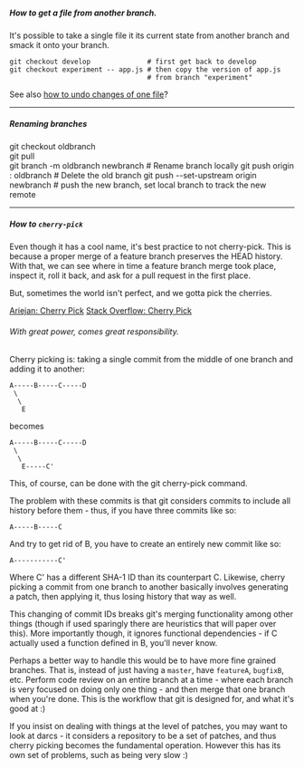 ##### How to get a file from another branch.
It's possible to take a single file it its current state from another branch and smack it onto your branch.

```
git checkout develop              # first get back to develop
git checkout experiment -- app.js # then copy the version of app.js 
                                  # from branch "experiment"
```

See also [how to undo changes of one file](http://stackoverflow.com/questions/692246/undo-working-copy-modifications-of-one-file-in-git)?

***

##### Renaming branches

git checkout oldbranch				
git pull				
git branch -m oldbranch newbranch # Rename branch locally
git push origin : oldbranch # Delete the old branch
git push --set-upstream origin newbranch # push the new branch, set local branch to track the new remote

***

##### How to `cherry-pick`
Even though it has a cool name, it's best practice to not cherry-pick. This is because a proper merge of a feature branch preserves the HEAD history. With that, we can see where in time a feature branch merge took place, inspect it, roll it back, and ask for a pull request in the first place.

But, sometimes the world isn't perfect, and we gotta pick the cherries.

[Ariejan: Cherry Pick](https://ariejan.net/2010/06/10/cherry-picking-specific-commits-from-another-branch/)
[Stack Overflow: Cherry Pick](http://stackoverflow.com/questions/881092/how-to-merge-a-specific-commit-in-git)

###### With great power, comes great responsibility.

Cherry picking is: taking a single commit from the middle of one branch and adding it to another:
```
A-----B-----C-----D
 \
  \
   E
```
becomes
```
A-----B-----C-----D
 \
  \
   E-----C'
```
This, of course, can be done with the git cherry-pick command.

The problem with these commits is that git considers commits to include all history before them - thus, if you have three commits like so:
```
A-----B-----C
```
And try to get rid of B, you have to create an entirely new commit like so:
```
A-----------C'
```
Where C' has a different SHA-1 ID than its counterpart C. Likewise, cherry picking a commit from one branch to another basically involves generating a patch, then applying it, thus losing history that way as well.

This changing of commit IDs breaks git's merging functionality among other things (though if used sparingly there are heuristics that will paper over this). More importantly though, it ignores functional dependencies - if C actually used a function defined in B, you'll never know.

Perhaps a better way to handle this would be to have more fine grained branches. That is, instead of just having a `master`, have `featureA`, `bugfixB`, etc. Perform code review on an entire branch at a time - where each branch is very focused on doing only one thing - and then merge that one branch when you're done. This is the workflow that git is designed for, and what it's good at :)

If you insist on dealing with things at the level of patches, you may want to look at darcs - it considers a repository to be a set of patches, and thus cherry picking becomes the fundamental operation. However this has its own set of problems, such as being very slow :)
